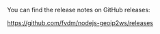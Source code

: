 You can find the release notes on GitHub releases:

https://github.com/fvdm/nodejs-geoip2ws/releases
